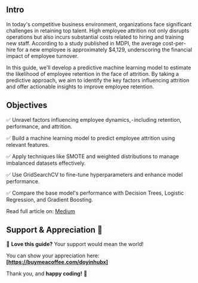 ## **Intro**

In today's competitive business environment, organizations face significant challenges in retaining top talent. High employee attrition not only disrupts operations but also incurs substantial costs related to hiring and training new staff. According to a study published in MDPI, the average cost-per-hire for a new employee is approximately $4,129, underscoring the financial impact of employee turnover.

In this guide, we'll develop a predictive machine learning model to estimate the likelihood of employee retention in the face of attrition. By taking a predictive approach, we aim to identify the key factors influencing attrition and offer actionable insights to improve employee retention.

## **Objectives**

✅ Unravel factors influencing employee dynamics, - including retention, performance, and attrition.

✅ Build a machine learning model to predict employee attrition using relevant features.

✅ Apply techniques like SMOTE and weighted distributions to manage imbalanced datasets effectively.

✅ Use GridSearchCV to fine-tune hyperparameters and enhance model performance.

✅ Compare the base model's performance with Decision Trees, Logistic Regression, and Gradient Boosting.


Read full article on: [Medium](https://medium.com/@doyinelugbadebo) 

## **Support & Appreciation** 💙  

🚀 **Love this guide?** Your support would mean the world! 

You can show your appreciation here: **[https://buymeacoffee.com/doyinhubx]**  

Thank you, and **happy coding!** 🎉
